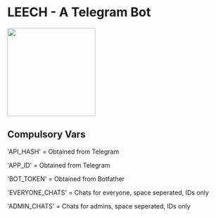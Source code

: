 # LEECH - A Telegram Bot


<p><a href="https://heroku.com/deploy?template=https://github.com/aaryanmishra/leechbot"> <img src="https://img.shields.io/badge/Deploy%20To%20Heroku-blueviolet?style=for-the-badge&logo=heroku" width="200""/></a></p>

  
  ## Compulsory Vars
  
  'API_HASH' = Obtained from Telegram 

'APP_ID' = Obtained from Telegram

'BOT_TOKEN' = Obtained from Botfather
  
'EVERYONE_CHATS' = Chats for everyone, space seperated, IDs only
  
'ADMIN_CHATS' = Chats for admins, space seperated, IDs only
